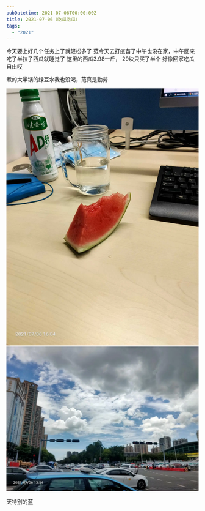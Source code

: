 ```yaml
---
pubDatetime: 2021-07-06T00:00:00Z
title: 2021-07-06（吃瓜吃瓜）
tags:
  - "2021"
---
```


今天要上好几个任务上了就轻松多了
范今天去打疫苗了中午也没在家，中午回来吃了半拉子西瓜就睡觉了
这里的西瓜3.98一斤， 29块只买了半个
好像回家吃瓜自由哎

煮的大半锅的绿豆水我也没喝，范真是勤劳

![](../../img/6904315-1638aa027fc6a412.jpg)
![](../../img/6904315-f2d2fda39006d74e.jpg)

天特别的蓝

